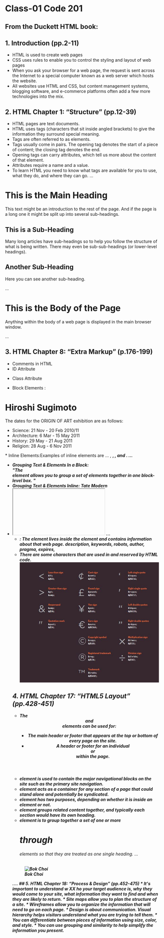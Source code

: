# Class-01 Code 201
## From the Duckett HTML book:

## 1. Introduction (pp.2-11)
* HTML is used to create web pages
* CSS uses rules to enable you to control the styling and layout of web pages
* When you ask your browser for a web page, the request is sent across the Internet to a special computer known as a web server which hosts the website.
* All websites use HTML and CSS, but content management systems, blogging software, and e-commerce platforms often add a few more technologies into the mix.

## 2. HTML Chapter 1: “Structure” (pp.12-39)
* HTML pages are text documents.
* HTML uses tags (characters that sit inside angled brackets) to give the information they surround special meaning.
* Tags are often referred to as elements.
* Tags usually come in pairs. The opening tag denotes the start of a piece of content; the closing tag denotes the end.
* Opening tags can carry attributes, which tell us more about the content of that element.
* Attributes require a name and a value.
* To learn HTML you need to know what tags are available for you to use, what they do, and where they can go.
...
<!DOCTYPE html>
<html>
<body>
<h1>This is the Main Heading</h1>
<p>This text might be an introduction to the rest of the page. And if the page is a long one it might be split up into several sub-headings.<p>
<h2>This is a Sub-Heading</h2>
<p>Many long articles have sub-headings so to help you follow the structure of what is being written. There may even be sub-sub-headings (or lower-level headings).</p>
<h2>Another Sub-Heading</h2>
<p>Here you can see another sub-heading.</p>
</body>
</html>
...
<!DOCTYPE html>
<html>
<head>
<title>This is the Title of the Page</title>
</head>
<body>
<h1>This is the Body of the Page</h1>
<p>Anything within the body of a web page is displayed in the main browser window.</p>
</body>
</html>
...

## 3. HTML Chapter 8: “Extra Markup” (p.176-199) 
* Comments in HTML <!-- comment goes here -->
* ID Attribute <p id="pullquote"></p>
* Class Attribute <p class="important"> </p>
* Block Elements :
<!DOCTYPE html >
<html>
 <head></head>
 <body>
<h1>Hiroshi Sugimoto</h1>
<p>The dates for the ORIGIN OF ART exhibition are as follows:</p>
<ul>
<li>Science: 21 Nov - 20 Feb 2010/11</li>
<li>Architecture: 6 Mar - 15 May 2011</li>
<li>History: 29 May - 21 Aug 2011</li>
<li>Religion: 28 Aug - 6 Nov 2011</li>
</ul>
 </boody>
</html>
* Inline Elements:Examples of inline elements are
...
<!DOCTYPE html >
 <html>
  <a>, <b>, <em>, and <img>.
</html>
   ...
   
* Grouping Text & Elements In a Block: <div id="header"> </div> "The <div> element allows you to
group a set of elements together in one block-level box. "
* Grouping Text & Elements Inline: <span class="gallery">Tate Modern</span>
* <iframe> : src, width, height, scrolling, frameborder, seamless
<!DOCTYPE html>
 <html>
  <head></head>
  <body>
 
<iframe
width="450"
height="350"
src="http://maps.google.co.uk/maps?q=moma+new+york
&amp;output=embed">
</iframe>
</body>
</html>
  ...

* <meta> : The <meta> element lives inside the <head> element and contains information about that web page.
 description, keywords, robots, author, pragma, expires, 
 * There are some characters that are used in and reserved by HTML code.
![Characters](/code201/characters.JPG)


## 4. HTML Chapter 17: “HTML5 Layout” (pp.428-451)
* The <header> and <footer> elements can be used for:
  - The main header or footer that appears at the top or bottom of every page on the site.
  - A header or footer for an individual <article> or <section> within the page.
* <nav> element is used to contain the major navigational blocks on the site such as the primary site navigation.  
* <article> element acts as a container for any section of a page that could stand alone and potentially be syndicated.
* <aside> element has two purposes, depending on whether it is inside an <article> element or not.
* <section> element groups related content together, and typically each section would have its own heading.
* <hgroup> element is to group together a set of one or more <h1> through <h6> elements so that they are treated as one single heading.
...
 <!DOCTYPE html>
 <html>
  <head></head>
  <body>
 <figure>
<img src="images/bok-choi.jpg" alt="Bok Choi" />
<figcaption>Bok Choi</figcaption>
</figure>
  </body>
</html>
....
## 5. HTML Chapter 18: “Process & Design” (pp.452-475)
* It's important to understand w XX ho your target audience is, why they would come to your site, what information they want to find and when they are likely to return.
* Site maps allow you to plan the structure of a site.
* Wireframes allow you to organize the information that will need to go on each page.
* Design is about communication. Visual hierarchy helps visitors understand what you are trying to tell them.
* You can differentiate between pieces of information using size, color, and style.
* You can use grouping and similarity to help simplify the information you present.

